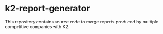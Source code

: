 # k2-report-generator
This repository contains source code to merge reports produced by multiple competitive companies with K2.
